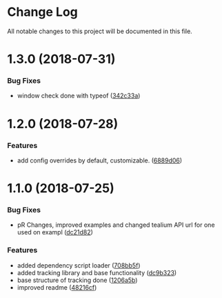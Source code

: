 # Change Log

All notable changes to this project will be documented in this file.

<a name="1.3.0"></a>
# 1.3.0 (2018-07-31)


### Bug Fixes

* window check done with typeof ([342c33a](https://github.com/SUI-Components/sui-components/commit/342c33a))



<a name="1.2.0"></a>
# 1.2.0 (2018-07-28)


### Features

* add config overrides by default, customizable. ([6889d06](https://github.com/SUI-Components/sui-components/commit/6889d06))



<a name="1.1.0"></a>
# 1.1.0 (2018-07-25)


### Bug Fixes

* pR Changes, improved examples and changed tealium API url for one used on exampl ([dc21d82](https://github.com/SUI-Components/sui-components/commit/dc21d82))


### Features

* added dependency script loader ([708bb5f](https://github.com/SUI-Components/sui-components/commit/708bb5f))
* added tracking library and base functionality ([dc9b323](https://github.com/SUI-Components/sui-components/commit/dc9b323))
* base structure of tracking done ([1206a5b](https://github.com/SUI-Components/sui-components/commit/1206a5b))
* improved readme ([48216cf](https://github.com/SUI-Components/sui-components/commit/48216cf))



